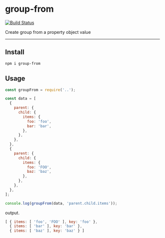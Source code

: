 # group-from

[![Build Status](https://travis-ci.org/totora0155/group-from.svg?branch=master)](https://travis-ci.org/totora0155/group-from)

Create group from a property object value

---

## Install

```
npm i group-from
```

## Usage

```js
const groupFrom = require('..');

const data = [
  {
    parent: {
      child: {
        items: {
          foo: 'foo',
          bar: 'bar',
        },
      },
    },
  },
  {
    parent: {
      child: {
        items: {
          foo: 'FOO',
          baz: 'baz',
        },
      },
    },
  },
];

console.log(groupFrom(data, 'parent.child.items'));

```

output.

```js
[ { items: [ 'foo', 'FOO' ], key: 'foo' },
  { items: [ 'bar' ], key: 'bar' },
  { items: [ 'baz' ], key: 'baz' } ]
```
